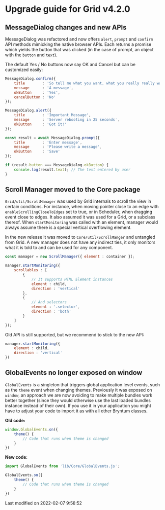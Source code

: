 # Upgrade guide for Grid v4.2.0

## MessageDialog changes and new APIs

MessageDialog was refactored and now offers `alert`, `prompt` and `confirm` API methods mimicking the native
browser APIs. Each returns a promise which yields the button that was clicked (in the case of prompt, an object with 
the `button` and `text`).

The default Yes / No buttons now say OK and Cancel but can be customized easily:

```javascript
MessageDialog.confirm({
    title        : 'So tell me what you want, what you really really want?',
    message      : 'A message',
    okButton     : 'Yes',
    cancelButton : 'No'
});
```

```javascript
MessageDialog.alert({
    title        : 'Important Message',
    message      : 'Server rebooting in 25 seconds',
    okButton     : 'Got it!'
});
```

```javascript
const result = await MessageDialog.prompt({
    title        : 'Enter message',
    message      : 'Please write a message',
    okButton     : 'Save'
});

if (result.button === MessageDialog.okButton) {
    console.log(result.text); // The text entered by user
}
```

## Scroll Manager moved to the Core package

`Grid/util/ScrollManager` was used by Grid internals to scroll the view in certain conditions. For instance, when moving
pointer close to an edge with `enableScrollingCloseToEdges` set to true, or in Scheduler, when dragging event close to
edges. It also assumed it was used for a Grid, or a subclass thereof. When `startMonitoring` was called with an element,
manager would always assume there is a special vertical overflowing element.

In the new release it was moved to `Core/util/ScrollManger` and untangled from Grid. A new manager does not have any
indirect ties, it only monitors what it is told to and can be used for any component.

```javascript
const manager = new ScrollManager({ element : container });

manager.startMonitoring({
    scrollables : [
        {
            // It supports HTML Element instances
            element : child,
            direction : 'vertical'
        },
        {
            // And selectors
            element : '.selector',
            direction : 'both'
        }
    ]
});
```

Old API is still supported, but we recommend to stick to the new API:

```javascript
manager.startMonitoring({
    element : child,
    direction : 'vertical'
})
```

## GlobalEvents no longer exposed on window

`GlobalEvents` is a singleton that triggers global application level events, such as the `theme` event when changing 
themes. Previously it was exposed on `window`, an approach we are now avoiding to make multiple bundles work better 
together (since they would otherwise use the last loaded bundles instance instead of their own). If you use it in your
application you might have to adjust your code to import it as with all other Bryntum classes.

**Old code:**

```javascript
window.GlobalEvents.on({
    theme() {
        // Code that runs when theme is changed
    }
})
```

**New code:**

```javascript
import GlobalEvents from 'lib/Core/GlobalEvents.js';

GlobalEvents.on({
    theme() {
        // Code that runs when theme is changed
    }
})
```


<p class="last-modified">Last modified on 2022-02-07 9:58:52</p>